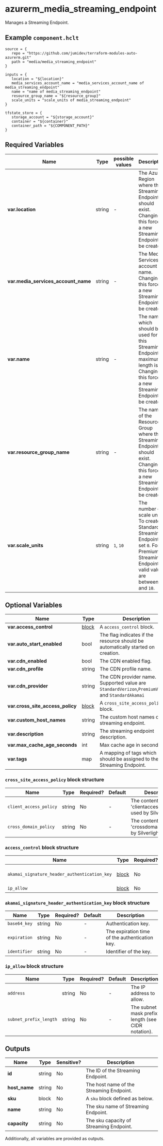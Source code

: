 # azurerm_media_streaming_endpoint

Manages a Streaming Endpoint.

## Example `component.hclt`

```hcl
source = {
   repo = "https://github.com/jumidev/terraform-modules-auto-azurerm.git" 
   path = "media/media_streaming_endpoint" 
}

inputs = {
   location = "${location}" 
   media_services_account_name = "media_services_account_name of media_streaming_endpoint" 
   name = "name of media_streaming_endpoint" 
   resource_group_name = "${resource_group}" 
   scale_units = "scale_units of media_streaming_endpoint" 
}

tfstate_store = {
   storage_account = "${storage_account}" 
   container = "${container}" 
   container_path = "${COMPONENT_PATH}" 
}

```

## Required Variables

| Name | Type |  possible values |  Description |
| ---- | --------- |  ----------- | ----------- |
| **var.location** | string |  -  |  The Azure Region where the Streaming Endpoint should exist. Changing this forces a new Streaming Endpoint to be created. | 
| **var.media_services_account_name** | string |  -  |  The Media Services account name. Changing this forces a new Streaming Endpoint to be created. | 
| **var.name** | string |  -  |  The name which should be used for this Streaming Endpoint maximum length is `24`. Changing this forces a new Streaming Endpoint to be created. | 
| **var.resource_group_name** | string |  -  |  The name of the Resource Group where the Streaming Endpoint should exist. Changing this forces a new Streaming Endpoint to be created. | 
| **var.scale_units** | string |  `1`, `10`  |  The number of scale units. To create a Standard Streaming Endpoint set `0`. For Premium Streaming Endpoint valid values are between `1` and `10`. | 

## Optional Variables

| Name | Type |  Description |
| ---- | --------- |  ----------- |
| **var.access_control** | [block](#access_control-block-structure) |  A `access_control` block. | 
| **var.auto_start_enabled** | bool |  The flag indicates if the resource should be automatically started on creation. | 
| **var.cdn_enabled** | bool |  The CDN enabled flag. | 
| **var.cdn_profile** | string |  The CDN profile name. | 
| **var.cdn_provider** | string |  The CDN provider name. Supported value are `StandardVerizon`,`PremiumVerizon` and `StandardAkamai` | 
| **var.cross_site_access_policy** | [block](#cross_site_access_policy-block-structure) |  A `cross_site_access_policy` block. | 
| **var.custom_host_names** | string |  The custom host names of the streaming endpoint. | 
| **var.description** | string |  The streaming endpoint description. | 
| **var.max_cache_age_seconds** | int |  Max cache age in seconds. | 
| **var.tags** | map |  A mapping of tags which should be assigned to the Streaming Endpoint. | 

### `cross_site_access_policy` block structure

| Name | Type | Required? | Default | Description |
| ---- | ---- | --------- | ------- | ----------- |
| `client_access_policy` | string | No | - | The content of 'clientaccesspolicy.xml' used by Silverlight. |
| `cross_domain_policy` | string | No | - | The content of 'crossdomain.xml' used by Silverlight. |

### `access_control` block structure

| Name | Type | Required? | Default | Description |
| ---- | ---- | --------- | ------- | ----------- |
| `akamai_signature_header_authentication_key` | [block](#access_control-block-structure) | No | - | One or more 'akamai_signature_header_authentication_key' blocks. |
| `ip_allow` | [block](#access_control-block-structure) | No | - | A 'ip_allow' block. |

### `akamai_signature_header_authentication_key` block structure

| Name | Type | Required? | Default | Description |
| ---- | ---- | --------- | ------- | ----------- |
| `base64_key` | string | No | - | Authentication key. |
| `expiration` | string | No | - | The expiration time of the authentication key. |
| `identifier` | string | No | - | Identifier of the key. |

### `ip_allow` block structure

| Name | Type | Required? | Default | Description |
| ---- | ---- | --------- | ------- | ----------- |
| `address` | string | No | - | The IP address to allow. |
| `subnet_prefix_length` | string | No | - | The subnet mask prefix length (see CIDR notation). |



## Outputs

| Name | Type | Sensitive? | Description |
| ---- | ---- | --------- | --------- |
| **id** | string | No  | The ID of the Streaming Endpoint. | 
| **host_name** | string | No  | The host name of the Streaming Endpoint. | 
| **sku** | block | No  | A `sku` block defined as below. | 
| **name** | string | No  | The sku name of Streaming Endpoint. | 
| **capacity** | string | No  | The sku capacity of Streaming Endpoint. | 

Additionally, all variables are provided as outputs.
